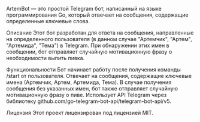 ArtemBot — это простой Telegram бот, написанный на языке программирования Go, который отвечает на сообщения, содержащие определенные ключевые слова.

Описание
Этот бот разработан для ответа на сообщения, направленные на определенного пользователя (в данном случае "Артемчик", "Артем", "Артемида", "Тема") в Telegram. При обнаружении этих имен в сообщении, бот отправляет случайную мотивационную фразу о необходимости выпить пивка.

Функциональности
Бот начинает работу после получения команды /start от пользователя.
Отвечает на сообщения, содержащие ключевые имена (Артемчик, Артем, Артемида, Тема).
В случае получения сообщения без указанных имен, бот также отправляет случайную мотивационную фразу о пиве.
Использует API Telegram через библиотеку github.com/go-telegram-bot-api/telegram-bot-api/v5.

Лицензия
Этот проект лицензирован под лицензией MIT.

